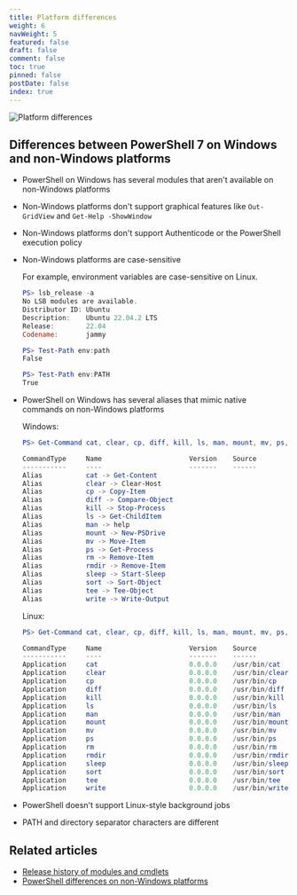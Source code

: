 ```yaml
---
title: Platform differences
weight: 6
navWeight: 5
featured: false
draft: false
comment: false
toc: true
pinned: false
postDate: false
index: true
---
```

<!-- markdownlint-disable MD041 -->
![Platform differences](./images/psprofiles/slide06.png)

## Differences between PowerShell 7 on Windows and non-Windows platforms

- PowerShell on Windows has several modules that aren't available on non-Windows platforms

- Non-Windows platforms don't support graphical features like `Out-GridView` and
  `Get-Help -ShowWindow`

- Non-Windows platforms don't support Authenticode or the PowerShell execution policy

- Non-Windows platforms are case-sensitive

  For example, environment variables are case-sensitive on Linux.

  ```powershell
  PS> lsb_release -a
  No LSB modules are available.
  Distributor ID: Ubuntu
  Description:    Ubuntu 22.04.2 LTS
  Release:        22.04
  Codename:       jammy

  PS> Test-Path env:path
  False

  PS> Test-Path env:PATH
  True
  ```

- PowerShell on Windows has several aliases that mimic native commands on non-Windows platforms

  Windows:

  ```powershell
  PS> Get-Command cat, clear, cp, diff, kill, ls, man, mount, mv, ps, rm, rmdir, sleep, sort, tee, write

  CommandType     Name                      Version    Source
  -----------     ----                      -------    ------
  Alias           cat -> Get-Content
  Alias           clear -> Clear-Host
  Alias           cp -> Copy-Item
  Alias           diff -> Compare-Object
  Alias           kill -> Stop-Process
  Alias           ls -> Get-ChildItem
  Alias           man -> help
  Alias           mount -> New-PSDrive
  Alias           mv -> Move-Item
  Alias           ps -> Get-Process
  Alias           rm -> Remove-Item
  Alias           rmdir -> Remove-Item
  Alias           sleep -> Start-Sleep
  Alias           sort -> Sort-Object
  Alias           tee -> Tee-Object
  Alias           write -> Write-Output
  ```


  Linux:

  ```powershell
  PS> Get-Command cat, clear, cp, diff, kill, ls, man, mount, mv, ps, rm, rmdir, sleep, sort, tee, write

  CommandType     Name                      Version    Source
  -----------     ----                      -------    ------
  Application     cat                       0.0.0.0    /usr/bin/cat
  Application     clear                     0.0.0.0    /usr/bin/clear
  Application     cp                        0.0.0.0    /usr/bin/cp
  Application     diff                      0.0.0.0    /usr/bin/diff
  Application     kill                      0.0.0.0    /usr/bin/kill
  Application     ls                        0.0.0.0    /usr/bin/ls
  Application     man                       0.0.0.0    /usr/bin/man
  Application     mount                     0.0.0.0    /usr/bin/mount
  Application     mv                        0.0.0.0    /usr/bin/mv
  Application     ps                        0.0.0.0    /usr/bin/ps
  Application     rm                        0.0.0.0    /usr/bin/rm
  Application     rmdir                     0.0.0.0    /usr/bin/rmdir
  Application     sleep                     0.0.0.0    /usr/bin/sleep
  Application     sort                      0.0.0.0    /usr/bin/sort
  Application     tee                       0.0.0.0    /usr/bin/tee
  Application     write                     0.0.0.0    /usr/bin/write
  ```

- PowerShell doesn't support Linux-style background jobs

- PATH and directory separator characters are different

## Related articles

- [Release history of modules and cmdlets](https://learn.microsoft.com/powershell/scripting/whats-new/cmdlet-versions)
- [PowerShell differences on non-Windows platforms](https://learn.microsoft.com/powershell/scripting/whats-new/unix-support)
